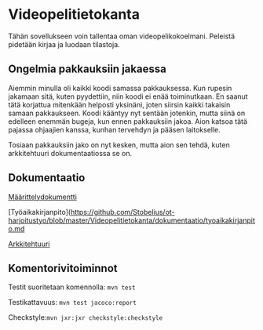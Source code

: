 # Videopelitietokanta
Tähän sovellukseen voin tallentaa oman videopelikokoelmani. Peleistä pidetään kirjaa ja luodaan tilastoja.

## Ongelmia pakkauksiin jakaessa
Aiemmin minulla oli kaikki koodi samassa pakkauksessa. Kun rupesin jakamaan sitä, kuten pyydettiin, niin koodi ei enää toiminutkaan. En saanut tätä korjattua mitenkään helposti yksinäni, joten siirsin kaikki takaisin samaan pakkaukseen. Koodi kääntyy nyt sentään jotenkin, mutta siinä on edelleen enemmän bugeja, kun ennen pakkauksiin jakoa. Aion katsoa tätä pajassa ohjaajien kanssa, kunhan tervehdyn ja pääsen laitokselle. 

Tosiaan pakkauksiin jako on nyt kesken, mutta aion sen tehdä, kuten arkkitehtuuri dokumentaatiossa se on.



## Dokumentaatio
[Määrittelydokumentti](https://github.com/Stobelius/ot-harjoitustyo/blob/master/laskarit/viikko2/Alustava_maarittelydokumentti.md)

[Työaikakirjanpito](https://github.com/Stobelius/ot-harjoitustyo/blob/master/Videopelitietokanta/dokumentaatio/tyoaikakirjanpito.md

[Arkkitehtuuri](https://github.com/Stobelius/ot-harjoitustyo/blob/master/Videopelitietokanta/dokumentaatio/arkkitehtuuri.md)


## Komentorivitoiminnot
Testit suoritetaan komennolla: `mvn test`

Testikattavuus:
``
mvn test jacoco:report
``

Checkstyle:`mvn jxr:jxr checkstyle:checkstyle`

